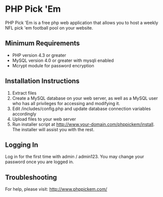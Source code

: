 # PHP Pick 'Em

PHP Pick 'Em is a free php web application that allows you to host a weekly NFL pick 'em football pool on your website.

## Minimum Requirements

* PHP version 4.3 or greater
* MySQL version 4.0 or greater with mysqli enabled
* Mcrypt module for password encryption


## Installation Instructions

1. Extract files
2. Create a MySQL database on your web server, as well as a MySQL user who has all privileges for accessing and modifying it.
3. Edit /includes/config.php and update database connection variables accordingly
4. Upload files to your web server
5. Run installer script at http://www.your-domain.com/phppickem/install.  The installer will assist you with the rest.

## Logging In

Log in for the first time with admin / admin123.  You may change your password once you are logged in.

## Troubleshooting
For help, please visit: http://www.phppickem.com/
